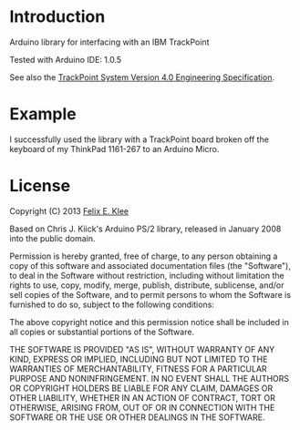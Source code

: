 Introduction
============

Arduino library for interfacing with an IBM TrackPoint

Tested with Arduino IDE: 1.0.5

See also the [TrackPoint System Version 4.0 Engineering Specification][1].


Example
=======

I successfully used the library with a TrackPoint board broken off the keyboard
of my ThinkPad 1161-267 to an Arduino Micro.


License
=======

Copyright (C) 2013 [Felix E. Klee](mailto:felix.klee@inka.de)

Based on Chris J. Kiick's Arduino PS/2 library, released in January 2008 into
the public domain.

Permission is hereby granted, free of charge, to any person obtaining a copy of
this software and associated documentation files (the "Software"), to deal in
the Software without restriction, including without limitation the rights to
use, copy, modify, merge, publish, distribute, sublicense, and/or sell copies
of the Software, and to permit persons to whom the Software is furnished to do
so, subject to the following conditions:

The above copyright notice and this permission notice shall be included in all
copies or substantial portions of the Software.

THE SOFTWARE IS PROVIDED "AS IS", WITHOUT WARRANTY OF ANY KIND, EXPRESS OR
IMPLIED, INCLUDING BUT NOT LIMITED TO THE WARRANTIES OF MERCHANTABILITY,
FITNESS FOR A PARTICULAR PURPOSE AND NONINFRINGEMENT. IN NO EVENT SHALL THE
AUTHORS OR COPYRIGHT HOLDERS BE LIABLE FOR ANY CLAIM, DAMAGES OR OTHER
LIABILITY, WHETHER IN AN ACTION OF CONTRACT, TORT OR OTHERWISE, ARISING FROM,
OUT OF OR IN CONNECTION WITH THE SOFTWARE OR THE USE OR OTHER DEALINGS IN THE
SOFTWARE.


[1]: http://blogs.epfl.ch/icenet/documents/Ykt3Eext.pdf
